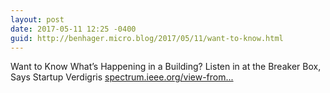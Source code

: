 ```yaml
---
layout: post
date: 2017-05-11 12:25 -0400
guid: http://benhager.micro.blog/2017/05/11/want-to-know.html
---
```

Want to Know What’s Happening in a Building? Listen in at the Breaker Box, Says Startup Verdigris
[spectrum.ieee.org/view-from...](http://spectrum.ieee.org/view-from-the-valley/energy/the-smarter-grid/want-to-know-whats-happening-in-a-building-listen-in-at-the-breaker-box)
